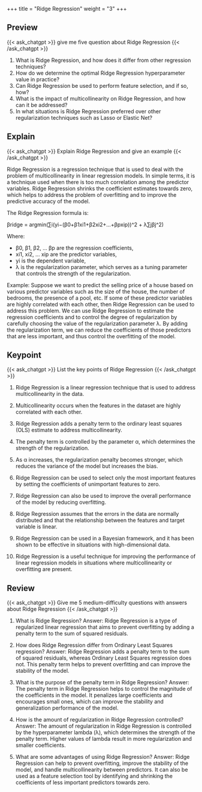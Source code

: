 +++
title = "Ridge Regression"
weight = "3"
+++
## Preview
{{< ask_chatgpt >}}
give me five question about Ridge Regression
{{< /ask_chatgpt >}}

1. What is Ridge Regression, and how does it differ from other regression techniques?
2. How do we determine the optimal Ridge Regression hyperparameter value in practice?
3. Can Ridge Regression be used to perform feature selection, and if so, how?
4. What is the impact of multicollinearity on Ridge Regression, and how can it be addressed?
5. In what situations is Ridge Regression preferred over other regularization techniques such as Lasso or Elastic Net?   

## Explain
{{< ask_chatgpt >}}
Explain Ridge Regression and give an example
{{< /ask_chatgpt >}}

Ridge Regression is a regression technique that is used to deal with the problem of multicollinearity in linear regression models. In simple terms, it is a technique used when there is too much correlation among the predictor variables. Ridge Regression shrinks the coefficient estimates towards zero, which helps to address the problem of overfitting and to improve the predictive accuracy of the model.

The Ridge Regression formula is:

βridge = argmin(∑i(yi−(β0+β1xi1+β2xi2+...+βpxip))^2 + λ∑jβj^2)

Where:

- β0, β1, β2, ... βp are the regression coefficients,
- xi1, xi2, ... xip are the predictor variables, 
- yi is the dependent variable,
- λ is the regularization parameter, which serves as a tuning parameter that controls the strength of the regularization.

Example:
Suppose we want to predict the selling price of a house based on various predictor variables such as the size of the house, the number of bedrooms, the presence of a pool, etc. If some of these predictor variables are highly correlated with each other, then Ridge Regression can be used to address this problem. We can use Ridge Regression to estimate the regression coefficients and to control the degree of regularization by carefully choosing the value of the regularization parameter λ. By adding the regularization term, we can reduce the coefficients of those predictors that are less important, and thus control the overfitting of the model.   

## Keypoint
{{< ask_chatgpt >}}
List the key points of Ridge Regression
{{< /ask_chatgpt >}}

1. Ridge Regression is a linear regression technique that is used to address multicollinearity in the data.

2. Multicollinearity occurs when the features in the dataset are highly correlated with each other. 

3. Ridge Regression adds a penalty term to the ordinary least squares (OLS) estimate to address multicollinearity. 

4. The penalty term is controlled by the parameter α, which determines the strength of the regularization. 

5. As α increases, the regularization penalty becomes stronger, which reduces the variance of the model but increases the bias. 

6. Ridge Regression can be used to select only the most important features by setting the coefficients of unimportant features to zero. 

7. Ridge Regression can also be used to improve the overall performance of the model by reducing overfitting. 

8. Ridge Regression assumes that the errors in the data are normally distributed and that the relationship between the features and target variable is linear. 

9. Ridge Regression can be used in a Bayesian framework, and it has been shown to be effective in situations with high-dimensional data. 

10. Ridge Regression is a useful technique for improving the performance of linear regression models in situations where multicollinearity or overfitting are present.   

## Review
{{< ask_chatgpt >}}
Give me 5 medium-difficulty questions with answers about Ridge Regression
{{< /ask_chatgpt >}}

1. What is Ridge Regression?
Answer: Ridge Regression is a type of regularized linear regression that aims to prevent overfitting by adding a penalty term to the sum of squared residuals.

2. How does Ridge Regression differ from Ordinary Least Squares regression?
Answer: Ridge Regression adds a penalty term to the sum of squared residuals, whereas Ordinary Least Squares regression does not. This penalty term helps to prevent overfitting and can improve the stability of the model.

3. What is the purpose of the penalty term in Ridge Regression?
Answer: The penalty term in Ridge Regression helps to control the magnitude of the coefficients in the model. It penalizes large coefficients and encourages small ones, which can improve the stability and generalization performance of the model.

4. How is the amount of regularization in Ridge Regression controlled?
Answer: The amount of regularization in Ridge Regression is controlled by the hyperparameter lambda (λ), which determines the strength of the penalty term. Higher values of lambda result in more regularization and smaller coefficients.

5. What are some advantages of using Ridge Regression?
Answer: Ridge Regression can help to prevent overfitting, improve the stability of the model, and handle multicollinearity between predictors. It can also be used as a feature selection tool by identifying and shrinking the coefficients of less important predictors towards zero.   

